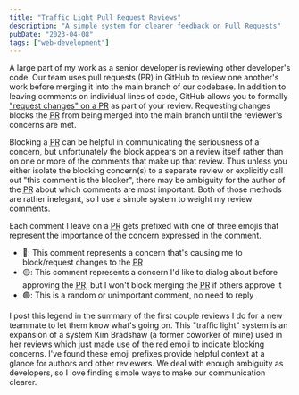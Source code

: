 ```yaml
---
title: "Traffic Light Pull Request Reviews"
description: "A simple system for clearer feedback on Pull Requests"
pubDate: "2023-04-08"
tags: ["web-development"]
---
```


A large part of my work as a senior developer is reviewing other developer's code.
Our team uses pull requests (<abbr>PR</abbr>) in GitHub to review one another's work before merging it into the main branch of our codebase. In addition to leaving comments on individual lines of code, GitHub allows you to formally ["request changes" on a <abbr title="pull request">PR</abbr>](https://docs.github.com/en/pull-requests/collaborating-with-pull-requests/reviewing-changes-in-pull-requests/reviewing-proposed-changes-in-a-pull-request#submitting-your-review) as part of your review. Requesting changes blocks the <abbr title="pull request">PR</abbr> from being merged into the main branch until the reviewer's concerns are met.

Blocking a <abbr title="pull request">PR</abbr> can be helpful in communicating the seriousness of a concern, but unfortunately the block appears on a review itself rather than on one or more of the comments that make up that review. Thus unless you either isolate the blocking concern(s) to a separate review or explicitly call out "this comment is the blocker", there may be ambiguity for the author of the <abbr title="pull request">PR</abbr> about which comments are most important. Both of those methods are rather inelegant, so I use a simple system to weight my review comments.

Each comment I leave on a <abbr title="pull request">PR</abbr> gets prefixed with one of three emojis that represent the importance of the concern expressed in the comment.

- 🔴: This comment represents a concern that's causing me to block/request changes to the <abbr title="pull request">PR</abbr>
- 🟡: This comment represents a concern I'd like to dialog about before approving the <abbr title="pull request">PR</abbr>, but I won't block merging the <abbr title="pull request">PR</abbr> if others approve it
- 🟢: This is a random or unimportant comment, no need to reply

I post this legend in the summary of the first couple reviews I do for a new teammate to let them know what's going on. This "traffic light" system is an expansion of a system Kim Bradshaw (a former coworker of mine) used in her reviews which just made use of the red emoji to indicate blocking concerns. I've found these emoji prefixes provide helpful context at a glance for authors and other reviewers. We deal with enough ambiguity as developers, so I love finding simple ways to make our communication clearer.
